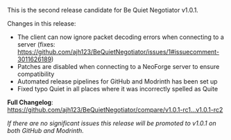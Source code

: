 This is the second release candidate for Be Quiet Negotiator v1.0.1.

Changes in this release:
- The client can now ignore packet decoding errors when connecting to a server (fixes: https://github.com/ajh123/BeQuietNegotiator/issues/1#issuecomment-3011626189)
- Patches are disabled when connecting to a NeoForge server to ensure compatibility
- Automated release pipelines for GitHub and Modrinth has been set up
- Fixed typo Quiet in all places where it was incorrectly spelled as Quite

**Full Changelog**: https://github.com/ajh123/BeQuietNegotiator/compare/v1.0.1-rc1...v1.0.1-rc2

*If there are no significant issues this release will be promoted to v1.0.1 on both GitHub and Modrinth.*
